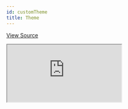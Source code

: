 ```yaml
---
id: customTheme
title: Theme
---
```


[View Source](https://github.com/pankod/refine/tree/master/examples/customTheme)

<iframe src="https://codesandbox.io/embed/refine-custom-theme-example-675ig?autoresize=1&fontsize=14&theme=dark&view=preview"
    style={{width: "100%", height:"80vh", border: "0px", borderRadius: "8px", overflow:"hidden"}}
    title="refine-custom-theme-example"
    allow="accelerometer; ambient-light-sensor; camera; encrypted-media; geolocation; gyroscope; hid; microphone; midi; payment; usb; vr; xr-spatial-tracking"
    sandbox="allow-forms allow-modals allow-popups allow-presentation allow-same-origin allow-scripts"
></iframe>